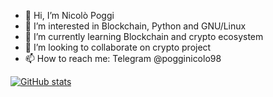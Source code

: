 - 👋 Hi, I’m Nicolò Poggi
- 👀 I’m interested in Blockchain, Python and GNU/Linux
- 🌱 I’m currently learning Blockchain and crypto ecosystem
- 💞️ I’m looking to collaborate on crypto project
- 📫 How to reach me: Telegram @pogginicolo98


[![GitHub stats](https://github-readme-stats.vercel.app/api?username=pogginicolo98&show_icons=true&include_all_commits=true&title_color=86092C&text_color=574038&icon_color=86092C&bg_color=F5E1C0&hide_border=true&locale=en&border_radius=15)](https://github.com/anuraghazra/github-readme-stats)

<!---
pogginicolo98/pogginicolo98 is a ✨ special ✨ repository because its `README.md` (this file) appears on your GitHub profile.
You can click the Preview link to take a look at your changes.
--->
